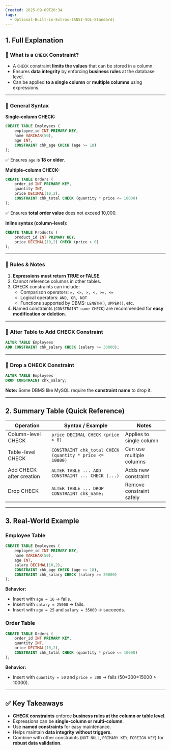 ```yaml
---
Created: 2025-09-09T20:34
tags:
  - Optional-Built-in-Extras-(ANSI-SQL-Standard)
---
```

## 1. Full Explanation

### 🔹 What is a `CHECK` Constraint?

- A `CHECK` constraint **limits the values** that can be stored in a column.
- Ensures **data integrity** by enforcing **business rules** at the database level.
- Can be applied **to a single column** or **multiple columns** using expressions.

---

### 🔹 General Syntax

**Single-column CHECK:**

```SQL
CREATE TABLE Employees (
    employee_id INT PRIMARY KEY,
    name VARCHAR(50),
    age INT,
    CONSTRAINT chk_age CHECK (age >= 18)
);

```

✅ Ensures `age` is **18 or older**.

**Multiple-column CHECK:**

```SQL
CREATE TABLE Orders (
    order_id INT PRIMARY KEY,
    quantity INT,
    price DECIMAL(10,2),
    CONSTRAINT chk_total CHECK (quantity * price <= 10000)
);

```

✅ Ensures **total order value** does not exceed 10,000.

**Inline syntax (column-level):**

```SQL
CREATE TABLE Products (
    product_id INT PRIMARY KEY,
    price DECIMAL(10,2) CHECK (price > 0)
);

```

---

### 🔹 Rules & Notes

1. **Expressions must return TRUE or FALSE**.
2. Cannot reference columns in other tables.
3. CHECK constraints can include:
    - Comparison operators: `=, <>, >, <, >=, <=`
    - Logical operators: `AND, OR, NOT`
    - Functions supported by DBMS: `LENGTH()`, `UPPER()`, etc.
4. Named constraints (`CONSTRAINT name CHECK`) are recommended for **easy modification or deletion**.

---

### 🔹 Alter Table to Add CHECK Constraint

```SQL
ALTER TABLE Employees
ADD CONSTRAINT chk_salary CHECK (salary >= 30000);

```

---

### 🔹 Drop a CHECK Constraint

```SQL
ALTER TABLE Employees
DROP CONSTRAINT chk_salary;

```

**Note:** Some DBMS like MySQL require the **constraint name** to drop it.

---

## 2. Summary Table (Quick Reference)

|Operation|Syntax / Example|Notes|
|---|---|---|
|Column-level CHECK|`price DECIMAL CHECK (price > 0)`|Applies to single column|
|Table-level CHECK|`CONSTRAINT chk_total CHECK (quantity * price <= 10000)`|Can use multiple columns|
|Add CHECK after creation|`ALTER TABLE ... ADD CONSTRAINT ... CHECK (...)`|Adds new constraint|
|Drop CHECK|`ALTER TABLE ... DROP CONSTRAINT chk_name;`|Remove constraint safely|

---

## 3. Real-World Example

### Employee Table

```SQL
CREATE TABLE Employees (
    employee_id INT PRIMARY KEY,
    name VARCHAR(50),
    age INT,
    salary DECIMAL(10,2),
    CONSTRAINT chk_age CHECK (age >= 18),
    CONSTRAINT chk_salary CHECK (salary >= 30000)
);

```

**Behavior:**

- Insert with `age = 16` → fails.
- Insert with `salary = 25000` → fails.
- Insert with `age = 25` and `salary = 35000` → succeeds.

### Order Table

```SQL
CREATE TABLE Orders (
    order_id INT PRIMARY KEY,
    quantity INT,
    price DECIMAL(10,2),
    CONSTRAINT chk_total CHECK (quantity * price <= 10000)
);

```

**Behavior:**

- Insert with `quantity = 50` and `price = 300` → fails (50*300=15000 > 10000).

---

## ✅ Key Takeaways

- **CHECK constraints** enforce **business rules at the column or table level**.
- Expressions can be **single-column or multi-column**.
- Use **named constraints** for easy maintenance.
- Helps maintain **data integrity without triggers**.
- Combine with other constraints (`NOT NULL`, `PRIMARY KEY`, `FOREIGN KEY`) for **robust data validation**.